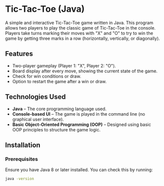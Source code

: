 # Tic-Tac-Toe (Java)

A simple and interactive Tic-Tac-Toe game written in Java. This program allows two players to play the classic game of Tic-Tac-Toe in the console. Players take turns marking their moves with "X" and "O" to try to win the game by getting three marks in a row (horizontally, vertically, or diagonally).

## Features

- Two-player gameplay (Player 1: "X", Player 2: "O").
- Board display after every move, showing the current state of the game.
- Check for win conditions or draw.
- Option to restart the game after a win or draw.

## Technologies Used

- **Java** – The core programming language used.
- **Console-based UI** – The game is played in the command line (no graphical user interface).
- **Basic Object-Oriented Programming (OOP)** – Designed using basic OOP principles to structure the game logic.

## Installation

### Prerequisites

Ensure you have Java 8 or later installed. You can check this by running:

```bash
java -version
